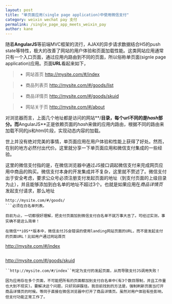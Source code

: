 ```yaml
---
layout: post
title: "单页面应用(single page application)中使用微信支付"
category: weixin wechat pay 支付
permalink: /single_page_app_meets_weixin_pay
author: kane
---
```


随着**AngularJS**等前端MVC框架的流行，AJAX的异步请求数据结合H5的push state等特性，极大的改善了网站的用户体验和页面加载性能。这类网站应用通常只有一个入口页面，通过应用内路由到不同的页面，所以俗称单页面(signle page application)应用。页面**URL**看起来如下，

> * 网站首页
http://mysite.com/#/index

> * 商品列表页
http://mysite.com/#/goods/list

> * 商品详情页
http://mysite.com/#/goods/skuid

> * 网站关于页
http://mysite.com/#/about

对浏览器而言，上面几个地址都是访问的网站**/**目录，每个url不同的是*hash*部分。而**AngularJS**正是依赖页面的*hash*来做的应用内路由，根据不同的路由来加载不同的*js*和*html*片段，实现动态内容的加载。

世上并没有绝对完美的事情，单页面应用在用户体验和性能上获得了好处。然而，在别的地方必然付出代价。这里就分享一下单页面应用和微信支付集成的一些经验。

这里的微信支付指的是，在微信浏览器中通过JS接口调起微信支付来完成网页应用中商品的购买。微信支付本身的开发集成并不复杂，这里就不赘述了。微信支付出于安全考虑，要求公众号必须注册支付发起页面的地址（到支付页面的上级目录为止），并且能够添加到白名单的地址不超过3个。也就是如果应用在*商品详情页*发起支付请求，那么地址
```
http://mysite.com/#/goods/
```必须在白名单列表。

目前为止，一切都很好理解，把支付页面加到微信支付白名单不就万事大吉了。可经过实测，事实确不是这么简单！

在微信**iOS**版本中，微信支付JS会错误的使用landing网站页面的URL，而不是发起支付的页面URL！比如用户通过网站首页
```
http://mysite.com/#/index
```进入应用，通过站内链接浏览到了某商品详情页
```
http://mysite.com/#/goods/skuid
```并发起了支付。但微信JS会把landing页面URL
``http://mysite.com/#/index``判定为支付的发起页面，从而导致支付JS调用失败！

因为应用存在多个页面，不可能把所有的页面都加到支付白名单中(有3个数目限制，并且工作量也大到不现实)。要解决这个问题，只好另辟蹊径。我目前找到的方法是，强制刷新页面当打开商品详情页的时候。等同于直接在微信浏览器中打开了商品详情页。虽然对用户体验有些影响，但支付功能正常工作了。